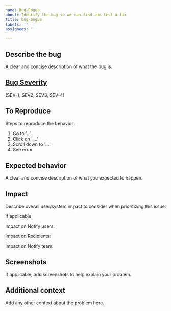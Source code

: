 ```yaml
---
name: Bug-Bogue
about: Identify the bug so we can find and test a fix
title: bug-bogue
labels: ''
assignees: ''

---
```


## Describe the bug 

A clear and concise description of what the bug is.

## [Bug Severity](https://docs.google.com/document/d/1tcD32bjJRaREsMgaUEoXAk400y1dKzzaKR0G5Sr1w20/edit)
(SEV-1, SEV2, SEV3, SEV-4) 

## To Reproduce

Steps to reproduce the behavior:

1. Go to '...'
2. Click on '....'
3. Scroll down to '....'
4. See error

## Expected behavior

A clear and concise description of what you expected to happen.

## Impact

Describe overall user/system impact to consider when prioritizing this issue.

If applicable

Impact on Notify users:

Impact on Recipients:

Impact on Notify team: 

## Screenshots

If applicable, add screenshots to help explain your problem.

## Additional context

Add any other context about the problem here.
